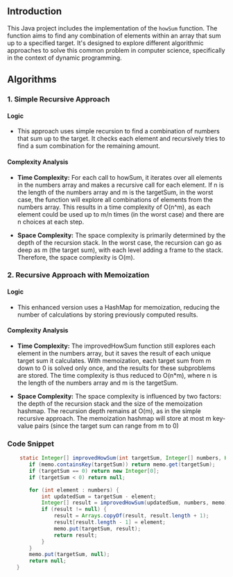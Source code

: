 ## Introduction

This Java project includes the implementation of the `howSum` function. The function aims to find any combination of elements within an array that sum up to a specified target. It's designed to explore different algorithmic approaches to solve this common problem in computer science, specifically in the context of dynamic programming.

## Algorithms

### **1. Simple Recursive Approach**

#### Logic

- This approach uses simple recursion to find a combination of numbers that sum up to the target. It checks each element and recursively tries to find a sum combination for the remaining amount.

#### Complexity Analysis

- **Time Complexity:** For each call to howSum, it iterates over all elements in the numbers array and makes a recursive call for each element. If n is the length of the numbers array and m is the targetSum, in the worst case, the function will explore all combinations of elements from the numbers array. This results in a time complexity of O(n^m), as each element could be used up to m/n times (in the worst case) and there are n choices at each step.

- **Space Complexity:** The space complexity is primarily determined by the depth of the recursion stack. In the worst case, the recursion can go as deep as m (the target sum), with each level adding a frame to the stack. Therefore, the space complexity is O(m).

### **2. Recursive Approach with Memoization**

#### Logic

- This enhanced version uses a HashMap for memoization, reducing the number of calculations by storing previously computed results.

#### Complexity Analysis

- **Time Complexity:** The improvedHowSum function still explores each element in the numbers array, but it saves the result of each unique target sum it calculates. With memoization, each target sum from m down to 0 is solved only once, and the results for these subproblems are stored. The time complexity is thus reduced to O(n*m), where n is the length of the numbers array and m is the targetSum.

- **Space Complexity:** The space complexity is influenced by two factors: the depth of the recursion stack and the size of the memoization hashmap. The recursion depth remains at O(m), as in the simple recursive approach. The memoization hashmap will store at most m key-value pairs (since the target sum can range from m to 0)

### Code Snippet

```java
    static Integer[] improvedHowSum(int targetSum, Integer[] numbers, HashMap<Integer, Integer[]> memo) {
       if (memo.containsKey(targetSum)) return memo.get(targetSum);
       if (targetSum == 0) return new Integer[0];
       if (targetSum < 0) return null;

       for (int element : numbers) {
           int updatedSum = targetSum - element;
           Integer[] result = improvedHowSum(updatedSum, numbers, memo);
           if (result != null) {
               result = Arrays.copyOf(result, result.length + 1);
               result[result.length - 1] = element;
               memo.put(targetSum, result);
               return result;
           }
       }
       memo.put(targetSum, null);
       return null;
   }
```